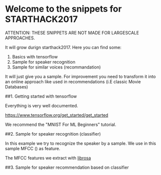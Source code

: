 # Welcome to the snippets for STARTHACK2017

[logo]:https://www.swisscom.ch/en/residential.html

ATTENTION: THESE SNIPPETS ARE NOT MADE FOR LARGESCALE APPROACHES.

It will grow durign starthack2017. Here you can find some:
 
1. Basics with tensorflow
2. Sample for speaker recognition
3. Sample for similar voices (recommandation)

It will just give you a sample. For improvement you need to transform it into an online approach like used in recommendations (i.E classic Movie Databases)


##1. Getting started with tensorflow

Everything is very well documented.

https://www.tensorflow.org/get_started/get_started

We recommend the "MNIST For ML Beginners" tutorial.

##2. Sample for speaker recognition (classifier)

In this example we try to recognize the speaker by a sample. We use in this sample MFCC () as feature.

The MFCC features we extract with <a href="https://github.com/librosa/librosa">librosa</a>



##3. Sample for speaker recommendation based on classifier